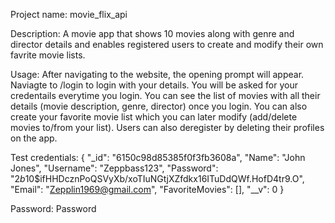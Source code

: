 Project name: movie_flix_api

Description: A movie app that shows 10 movies along with genre and director details and enables registered users to create and modify their own favrite movie lists.

Usage: After navigating to the website, the opening prompt will appear. Naviagte to /login to login with your details. You will be asked for your credentails everytime you login. You can see the list of movies with all their details (movie description, genre, director) once you login. You can also create your favorite movie list which you can later modify (add/delete movies to/from your list). Users can also deregister by deleting their profiles on the app.

Test credentials: 
{
    "_id": "6150c98d85385f0f3fb3608a",
    "Name": "John Jones",
    "Username": "Zeppbass123",
    "Password": "$2b$10$ifHHDcznPoQSVyXb/xoTIuNGtjXZfdkx16ITuDdQWf.HofD4tr9.O",
    "Email": "Zepplin1969@gmail.com",
    "FavoriteMovies": [],
    "__v": 0
}

Password: Password
